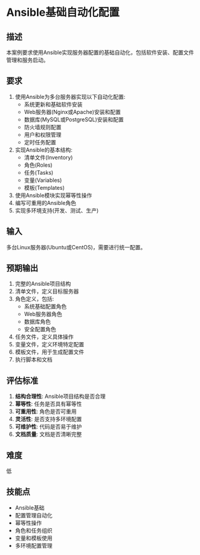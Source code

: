 # Ansible基础自动化配置

## 描述

本案例要求使用Ansible实现服务器配置的基础自动化，包括软件安装、配置文件管理和服务启动。

## 要求

1. 使用Ansible为多台服务器实现以下自动化配置:
   - 系统更新和基础软件安装
   - Web服务器(Nginx或Apache)安装和配置
   - 数据库(MySQL或PostgreSQL)安装和配置
   - 防火墙规则配置
   - 用户和权限管理
   - 定时任务配置
2. 实现Ansible的基本结构:
   - 清单文件(Inventory)
   - 角色(Roles)
   - 任务(Tasks)
   - 变量(Variables)
   - 模板(Templates)
3. 使用Ansible模块实现幂等性操作
4. 编写可重用的Ansible角色
5. 实现多环境支持(开发、测试、生产)

## 输入

多台Linux服务器(Ubuntu或CentOS)，需要进行统一配置。

## 预期输出

1. 完整的Ansible项目结构
2. 清单文件，定义目标服务器
3. 角色定义，包括:
   - 系统基础配置角色
   - Web服务器角色
   - 数据库角色
   - 安全配置角色
4. 任务文件，定义具体操作
5. 变量文件，定义环境特定配置
6. 模板文件，用于生成配置文件
7. 执行脚本和文档

## 评估标准

1. **结构合理性**: Ansible项目结构是否合理
2. **幂等性**: 任务是否具有幂等性
3. **可重用性**: 角色是否可重用
4. **灵活性**: 是否支持多环境配置
5. **可维护性**: 代码是否易于维护
6. **文档质量**: 文档是否清晰完整

## 难度

低

## 技能点

- Ansible基础
- 配置管理自动化
- 幂等性操作
- 角色和任务组织
- 变量和模板使用
- 多环境配置管理
